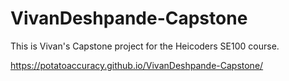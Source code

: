 # VivanDeshpande-Capstone

This is Vivan's Capstone project for the Heicoders SE100 course.

https://potatoaccuracy.github.io/VivanDeshpande-Capstone/